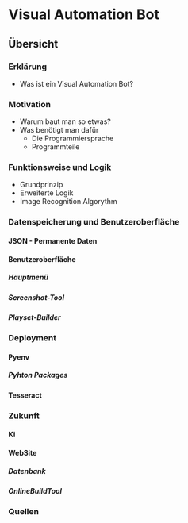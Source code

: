 # Visual Automation Bot

## Übersicht

### Erklärung
- Was ist ein Visual Automation Bot?

### Motivation
- Warum baut man so etwas?
- Was benötigt man dafür
	- Die Programmiersprache
	- Programmteile
### Funktionsweise und Logik
- Grundprinzip
- Erweiterte Logik
- Image Recognition Algorythm

### Datenspeicherung und Benutzeroberfläche
#### JSON - Permanente Daten
#### Benutzeroberfläche
##### Hauptmenü
##### Screenshot-Tool
##### Playset-Builder


### Deployment
#### Pyenv
##### Pyhton Packages
#### Tesseract

### Zukunft
#### Ki
#### WebSite
##### Datenbank
##### OnlineBuildTool

### Quellen
